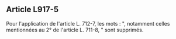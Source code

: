 Article L917-5
----
Pour l'application de l'article L. 712-7, les mots : ", notamment celles
mentionnées au 2° de l'article L. 711-8, " sont supprimés.
